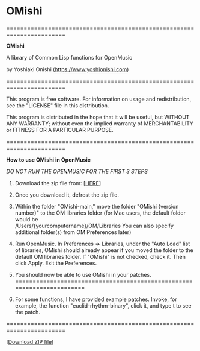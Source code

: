 # OMishi
=======================================================================

**OMishi**

A library of Common Lisp functions for OpenMusic

by Yoshiaki Onishi (https://www.yoshionishi.com)

=======================================================================

This program is free software. For information on usage 
and redistribution, see the "LICENSE" file in this distribution.

This program is distributed in the hope that it will be useful,
but WITHOUT ANY WARRANTY; without even the implied warranty of
    MERCHANTABILITY or FITNESS FOR A PARTICULAR PURPOSE. 

=======================================================================

**How to use OMishi in OpenMusic**

*DO NOT RUN THE OPENMUSIC FOR THE FIRST 3 STEPS*

1.  Download the zip file from: [[HERE](https://github.com/yoshiakionishi/OMishi/archive/refs/heads/main.zip)]

2.  Once you download it, defrost the zip file. 

3.  Within the folder "OMishi-main," move the folder 
    "OMishi {version number}" to the OM libraries folder 
    (for Mac users, the default folder would be  
    /Users/{yourcomputername}/OM/Libraries
    You can also specify additional folder(s) from 
    OM Preferences later)

4.  Run OpenMusic. In Preferences => Libraries, under the 
    "Auto Load" list of libraries, OMishi should already appear
    if you moved the folder to the default OM libraries folder. 
    If "OMishi" is not checked, check it. Then click Apply. Exit
    the Preferences.

5.  You should now be able to use OMishi in your patches.
=======================================================================

6.  For some functions, I have provided example patches. 
    Invoke, for example, the function "euclid-rhythm-binary", 
    click it, and type t to see the patch.


=======================================================================

[[Download ZIP file](https://github.com/yoshiakionishi/OMishi/archive/refs/heads/main.zip)]
